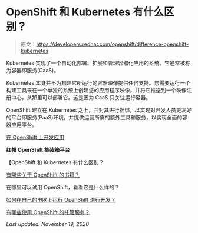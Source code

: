 # OpenShift 和 Kubernetes 有什么区别？

> 原文：<https://developers.redhat.com/openshift/difference-openshift-kubernetes>

Kubernetes 实现了一个自动化部署、扩展和管理容器化应用的系统。它通常被称为容器即服务(CaaS)。

Kubernetes 本身并不为构建它所运行的容器映像提供任何支持。您需要运行一个构建工具来在一个单独的系统上创建您的应用程序映像，并将它推送到一个映像注册中心，从那里可以部署它。这是因为 CaaS 只关注运行容器。

OpenShift 建立在 Kubernetes 之上，并对其进行捆绑，以实现对开发人员更友好的平台即服务(PaaS)环境，并提供运营所需的额外工具和服务，以实现全面的容器应用平台。

[在 OpenShift 上开发应用](https://developers.redhat.com/openshift)

**红帽 OpenShift 集装箱平台**

【OpenShift 和 Kubernetes 有什么区别？

[有哪些关于 OpenShift 的书籍？](https://developers.redhat.com/openshift/openshift-books/)

在哪里可以试用 OpenShift，看看它是什么样的？

[如何在自己的电脑上运行 OpenShift 进行开发？](https://developers.redhat.com/openshift/local-openshift/)

[有哪些使用 OpenShift 的托管服务？](https://developers.redhat.com/openshift/hosting-openshift/)

*Last updated: November 19, 2020*
